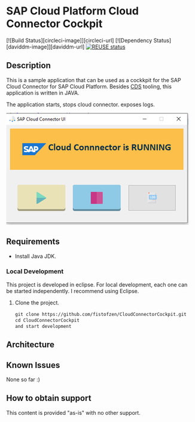 # SAP Cloud Platform Cloud Connector Cockpit
[![Build Status][circleci-image]][circleci-url]
[![Dependency Status][daviddm-image]][daviddm-url]
[![REUSE status](https://api.reuse.software/badge/github.com/SAP-samples/cloud-foundry-cap-azure-cities)](https://api.reuse.software/info/github.com/SAP-samples/cloud-foundry-cap-azure-cities)


## Description
This is a sample application that can be used as a cockkpit for the SAP Cloud Connector for SAP Cloud Platform. Besides [CDS](https://help.sap.com/viewer/cca91383641e40ffbe03bdc78f00f681/Cloud/en-US/e6c7616abb5710148cfcf3e75d96d596.html?q=cloud%20connector) tooling, this application is written in JAVA.

The application starts, stops cloud connector. exposes logs.


![Demo](./docs/Capture.png)

## Requirements

- Install Java JDK.
 

### Local Development
This project is developed in eclipse. For local development, each one can be started independently. 
I recommend using Eclipse.

1. Clone the project.
    ```
    git clone https://github.com/fistofzen/CloudConnectorCockpit.git
    cd CloudConnectorCockpit
    and start development
    ```
 

## Architecture

## Known Issues
None so far :)

## How to obtain support
This content is provided "as-is" with no other support.

 